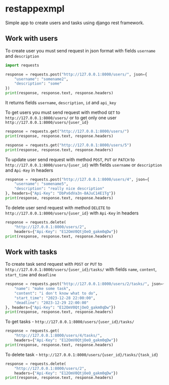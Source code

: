 # restappexmpl
Simple app to create users and tasks using django rest framework. 

## Work with users
To create user you must send request in json format with fields `username` and `description`
```python
import requests

response = requests.post("http://127.0.0.1:8000/users/", json={
    "username": "somename2",
    "description": "some"
})
print(response, response.text, response.headers)
```
It returns fields `username`, `description`, `id` and `api_key`

To get users you must send request with method `GET` to `http://127.0.0.1:8000/users/` or to get only one user `http://127.0.0.1:8000/users/{user_id}`
```python
response = requests.get("http://127.0.0.1:8000/users/")
print(response, response.text, response.headers)

response = requests.get("http://127.0.0.1:8000/users/5")
print(response, response.text, response.headers)
```

To update user send request with method `POST`, `PUT` or `PATCH` to `http://127.0.0.1:8000/users/{user_id}` with fields `username` or `description` and `Api-Key` in headers
```python
response = requests.post("http://127.0.0.1:8000/users/4", json={
    "username": "somename5",
    "description": "really nice description"
}, headers={"Api-Key": "DbPx6dVa3n-8AJuC14E1Tg"})
print(response, response.text, response.headers)
```

To delete user send request with method `DELETE` to `http://127.0.0.1:8000/users/{user_id}` with `Api-Key` in headers
```python
response = requests.delete(
    "http://127.0.0.1:8000/users/2",
    headers={"Api-Key": "E12OmV0QtjOeO_gakm0qDw"})
print(response, response.text, response.headers)
```

## Work with tasks
To create task send request with `POST` or `PUT` to `http://127.0.0.1:8000/users/{user_id}/tasks/` with fields `name`, `content`, `start_time` and `deadline`
```python
response = requests.post("http://127.0.0.1:8000/users/2/tasks/", json={
    "name": "make some task",
    "content": "i don't know what to do",
    "start_time": "2023-12-28 22:00:00",
    "deadline": "2023-12-29 22:00:00"
}, headers={"Api-Key": "E12OmV0QtjOeO_gakm0qDw"})
print(response, response.text, response.headers)
```

To get tasks - `http://127.0.0.1:8000/users/{user_id}/tasks/`
```python
response = requests.get(
    "http://127.0.0.1:8000/users/4/tasks/",
    headers={"Api-Key": "E12OmV0QtjOeO_gakm0qDw"})
print(response, response.text, response.headers)
```

To delete task - `http://127.0.0.1:8000/users/{user_id}/tasks/{task_id}`
```python
response = requests.delete(
    "http://127.0.0.1:8000/users/2",
    headers={"Api-Key": "E12OmV0QtjOeO_gakm0qDw"})
print(response, response.text, response.headers)
```
